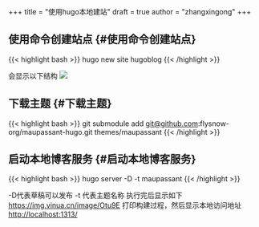+++
title = "使用hugo本地建站"
draft = true
author = "zhangxingong"
+++

## 使用命令创建站点 {#使用命令创建站点}

{{< highlight bash >}}
hugo new site hugoblog
{{< /highlight >}}

会显示以下结构
![](https://www.sulvblog.cn/posts/blog/build_hugo/1.png)


## 下载主题 {#下载主题}

{{< highlight bash >}}
git submodule add git@github.com:flysnow-org/maupassant-hugo.git themes/maupassant
{{< /highlight >}}


## 启动本地博客服务 {#启动本地博客服务}

{{< highlight bash >}}
hugo server -D -t maupassant
{{< /highlight >}}

-D代表草稿可以发布 -t 代表主题名称
执行完后显示如下
<https://img.vinua.cn/image/Otu9E>
打印构建过程，然后显示本地访问地址<http://localhost:1313/>
